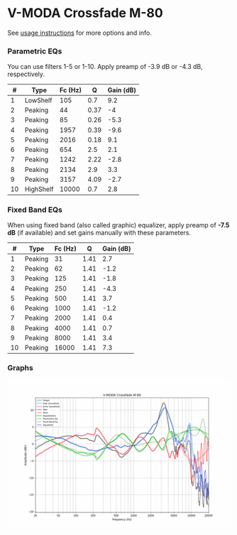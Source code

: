 # V-MODA Crossfade M-80
See [usage instructions](https://github.com/jaakkopasanen/AutoEq#usage) for more options and info.

### Parametric EQs
You can use filters 1-5 or 1-10. Apply preamp of -3.9 dB or -4.3 dB, respectively.

|   # | Type      |   Fc (Hz) |    Q |   Gain (dB) |
|-----|-----------|-----------|------|-------------|
|   1 | LowShelf  |       105 | 0.7  |         9.2 |
|   2 | Peaking   |        44 | 0.37 |        -4   |
|   3 | Peaking   |        85 | 0.26 |        -5.3 |
|   4 | Peaking   |      1957 | 0.39 |        -9.6 |
|   5 | Peaking   |      2016 | 0.18 |         9.1 |
|   6 | Peaking   |       654 | 2.5  |         2.1 |
|   7 | Peaking   |      1242 | 2.22 |        -2.8 |
|   8 | Peaking   |      2134 | 2.9  |         3.3 |
|   9 | Peaking   |      3157 | 4.09 |        -2.7 |
|  10 | HighShelf |     10000 | 0.7  |         2.8 |

### Fixed Band EQs
When using fixed band (also called graphic) equalizer, apply preamp of **-7.5 dB** (if available) and set gains manually with these parameters.

|   # | Type    |   Fc (Hz) |    Q |   Gain (dB) |
|-----|---------|-----------|------|-------------|
|   1 | Peaking |        31 | 1.41 |         2.7 |
|   2 | Peaking |        62 | 1.41 |        -1.2 |
|   3 | Peaking |       125 | 1.41 |        -1.8 |
|   4 | Peaking |       250 | 1.41 |        -4.3 |
|   5 | Peaking |       500 | 1.41 |         3.7 |
|   6 | Peaking |      1000 | 1.41 |        -1.2 |
|   7 | Peaking |      2000 | 1.41 |         0.4 |
|   8 | Peaking |      4000 | 1.41 |         0.7 |
|   9 | Peaking |      8000 | 1.41 |         3.4 |
|  10 | Peaking |     16000 | 1.41 |         7.3 |

### Graphs
![](./V-MODA%20Crossfade%20M-80.png)
